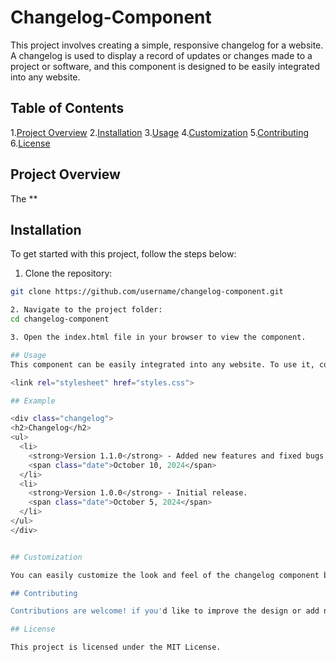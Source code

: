 # Changelog-Component

This project involves creating a simple, responsive changelog for a website. A changelog is used to display a record of updates or changes made to a project or software, and this component is designed to be easily integrated into any website.

## Table of Contents
1.[Project Overview](#project-overview)
2.[Installation](#installation)
3.[Usage](#usage)
4.[Customization](#customization)
5.[Contributing](#contributing)
6.[License](#license)

## Project Overview

The **

## Installation

To get started with this project, follow the steps below:

1. Clone the repository:
  ```bash
  git clone https://github.com/username/changelog-component.git

2. Navigate to the project folder:
  cd changelog-component

3. Open the index.html file in your browser to view the component.

## Usage
This component can be easily integrated into any website. To use it, copy the HTML and CSS files into your project directory and link the CSS file in your HTML.

<link rel="stylesheet" href="styles.css">

## Example

<div class="changelog">
  <h2>Changelog</h2>
  <ul>
    <li>
      <strong>Version 1.1.0</strong> - Added new features and fixed bugs.
      <span class="date">October 10, 2024</span>
    </li>
    <li>
      <strong>Version 1.0.0</strong> - Initial release.
      <span class="date">October 5, 2024</span>
    </li>
  </ul>
</div>


## Customization

You can easily customize the look and feel of the changelog component by modifying the CSS file. You can change the colos, fonts, spacing, and layout to match your website's style.

## Contributing

Contributions are welcome! if you'd like to improve the design or add new features, feel free to open a pull request. Please make sure your changes are well documented.

## License

This project is licensed under the MIT License.

